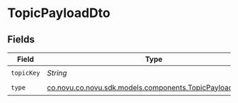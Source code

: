 # TopicPayloadDto


## Fields

| Field                                                                                                       | Type                                                                                                        | Required                                                                                                    | Description                                                                                                 | Example                                                                                                     |
| ----------------------------------------------------------------------------------------------------------- | ----------------------------------------------------------------------------------------------------------- | ----------------------------------------------------------------------------------------------------------- | ----------------------------------------------------------------------------------------------------------- | ----------------------------------------------------------------------------------------------------------- |
| `topicKey`                                                                                                  | *String*                                                                                                    | :heavy_check_mark:                                                                                          | N/A                                                                                                         | topic_key                                                                                                   |
| `type`                                                                                                      | [co.novu.co.novu.sdk.models.components.TopicPayloadDtoType](../../models/components/TopicPayloadDtoType.md) | :heavy_check_mark:                                                                                          | N/A                                                                                                         | Topic                                                                                                       |